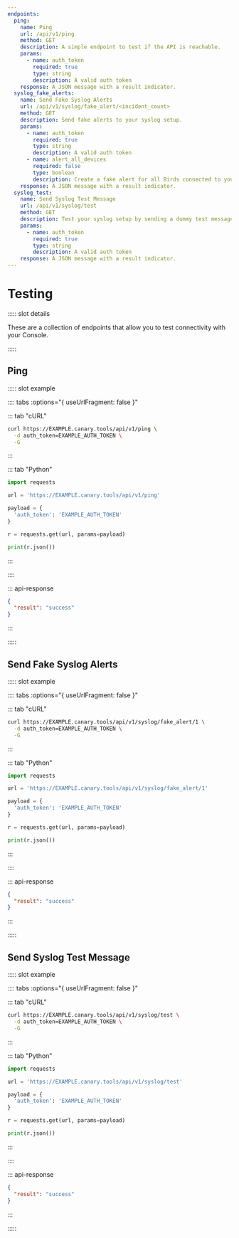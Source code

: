 ```yaml
---
endpoints:
  ping:
    name: Ping
    url: /api/v1/ping
    method: GET
    description: A simple endpoint to test if the API is reachable.
    params:
      - name: auth_token
        required: true
        type: string
        description: A valid auth token
    response: A JSON message with a result indicator.
  syslog_fake_alerts:
    name: Send Fake Syslog Alerts
    url: /api/v1/syslog/fake_alert/<incident_count>
    method: GET
    description: Send fake alerts to your syslog setup.
    params:
      - name: auth_token
        required: true
        type: string
        description: A valid auth token
      - name: alert_all_devices
        required: false
        type: boolean
        description: Create a fake alert for all Birds connected to your Console
    response: A JSON message with a result indicator.
  syslog_test:
    name: Send Syslog Test Message
    url: /api/v1/syslog/test
    method: GET
    description: Test your syslog setup by sending a dummy test message.
    params:
      - name: auth_token
        required: true
        type: string
        description: A valid auth token
    response: A JSON message with a result indicator.
---
```

# Testing

<APIEndpoints :endpoints="$page.frontmatter.endpoints" :path="$page.regularPath">

::::: slot details

These are a collection of endpoints that allow you to test connectivity with your Console.

:::::

</APIEndpoints>

## Ping

<APIDetails :endpoint="$page.frontmatter.endpoints.ping">

::::: slot example

:::: tabs :options="{ useUrlFragment: false }"

::: tab "cURL"

``` bash
curl https://EXAMPLE.canary.tools/api/v1/ping \
  -d auth_token=EXAMPLE_AUTH_TOKEN \
  -G
```

:::


::: tab "Python"

``` python
import requests

url = 'https://EXAMPLE.canary.tools/api/v1/ping'

payload = {
  'auth_token': 'EXAMPLE_AUTH_TOKEN'
}

r = requests.get(url, params=payload)

print(r.json())
```

:::

::::

::: api-response
```json
{
  "result": "success"
}
```
:::

:::::

</APIDetails>

## Send Fake Syslog Alerts

<APIDetails :endpoint="$page.frontmatter.endpoints.syslog_fake_alerts">

::::: slot example

:::: tabs :options="{ useUrlFragment: false }"

::: tab "cURL"

``` bash
curl https://EXAMPLE.canary.tools/api/v1/syslog/fake_alert/1 \
  -d auth_token=EXAMPLE_AUTH_TOKEN \
  -G
```

:::


::: tab "Python"

``` python
import requests

url = 'https://EXAMPLE.canary.tools/api/v1/syslog/fake_alert/1'

payload = {
  'auth_token': 'EXAMPLE_AUTH_TOKEN'
}

r = requests.get(url, params=payload)

print(r.json())
```

:::

::::

::: api-response
```json
{
  "result": "success"
}
```
:::

:::::

</APIDetails>

## Send Syslog Test Message

<APIDetails :endpoint="$page.frontmatter.endpoints.syslog_test">

::::: slot example

:::: tabs :options="{ useUrlFragment: false }"

::: tab "cURL"

``` bash
curl https://EXAMPLE.canary.tools/api/v1/syslog/test \
  -d auth_token=EXAMPLE_AUTH_TOKEN \
  -G
```

:::


::: tab "Python"

``` python
import requests

url = 'https://EXAMPLE.canary.tools/api/v1/syslog/test'

payload = {
  'auth_token': 'EXAMPLE_AUTH_TOKEN'
}

r = requests.get(url, params=payload)

print(r.json())
```

:::

::::

::: api-response
```json
{
  "result": "success"
}
```
:::

:::::

</APIDetails>